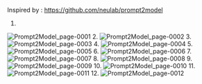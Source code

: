 Inspired by :  https://github.com/neulab/prompt2model


1.
![Prompt2Model_page-0001](https://github.com/Rakib-data-scientist/Create_specific_model_using_prompt2model/assets/137823730/211c288e-fb2e-4d37-8c06-d527633076e4)
2.
![Prompt2Model_page-0002](https://github.com/Rakib-data-scientist/Create_specific_model_using_prompt2model/assets/137823730/eec2cf6a-4e5a-4054-8c40-3d920a573b9c)
3.
![Prompt2Model_page-0003](https://github.com/Rakib-data-scientist/Create_specific_model_using_prompt2model/assets/137823730/ac75916f-43e5-40ac-8b6b-308976087097)
4.
![Prompt2Model_page-0004](https://github.com/Rakib-data-scientist/Create_specific_model_using_prompt2model/assets/137823730/628ef109-b2bc-4adb-8e05-2c2c37b68bcc)
5.
![Prompt2Model_page-0005](https://github.com/Rakib-data-scientist/Create_specific_model_using_prompt2model/assets/137823730/422e84e8-1f06-4551-b3c7-74237106ce16)
6.
![Prompt2Model_page-0006](https://github.com/Rakib-data-scientist/Create_specific_model_using_prompt2model/assets/137823730/62446930-1da9-435f-bdf0-d8d43f6f1b3f)
7.
![Prompt2Model_page-0007](https://github.com/Rakib-data-scientist/Create_specific_model_using_prompt2model/assets/137823730/ea4e62ad-f0c8-4bd8-90cb-d6cf6e4a5e44)
8.
![Prompt2Model_page-0008](https://github.com/Rakib-data-scientist/Create_specific_model_using_prompt2model/assets/137823730/ba12ad79-9f06-4a9f-8b77-6ae67230dd26)
9.
![Prompt2Model_page-0009](https://github.com/Rakib-data-scientist/Create_specific_model_using_prompt2model/assets/137823730/9fcb30da-fbbb-485a-80d5-30fd6268b305)
10.
![Prompt2Model_page-0010](https://github.com/Rakib-data-scientist/Create_specific_model_using_prompt2model/assets/137823730/05cd9143-d6d0-4799-9ec3-f928c4e15e63)
11.
![Prompt2Model_page-0011](https://github.com/Rakib-data-scientist/Create_specific_model_using_prompt2model/assets/137823730/42ede734-f094-4a3c-a5a0-340c27ed6af2)
12.
![Prompt2Model_page-0012](https://github.com/Rakib-data-scientist/Create_specific_model_using_prompt2model/assets/137823730/fb7a488f-9777-40a7-aab8-c6fdc5bfc607)
